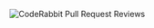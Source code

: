 ![CodeRabbit Pull Request Reviews](https://img.shields.io/coderabbit/prs/github/EnesCanYilmaz/ECommerceAPI?utm_source=oss&utm_medium=github&utm_campaign=EnesCanYilmaz%2FECommerceAPI&labelColor=171717&color=FF570A&link=https%3A%2F%2Fcoderabbit.ai&label=CodeRabbit+Reviews)
